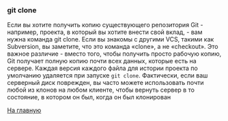 ### git clone
Если вы хотите получить копию существующего репозитория Git - например, проекта, в который вы хотите внести свой вклад, - вам нужна команда git clone. Если вы знакомы с другими VCS, такими как Subversion, вы заметите, что это команда «clone», а не «checkout». Это важное различие - вместо того, чтобы получить просто рабочую копию, Git получает полную копию почти всех данных, которые есть на сервере. Каждая версия каждого файла для истории проекта по умолчанию удаляется при запуске `git clone`. Фактически, если ваш серверный диск поврежден, вы часто можете использовать почти любой из клонов на любом клиенте, чтобы вернуть сервер в то состояние, в котором он был, когда он был клонирован

[На главную](./readme.md)